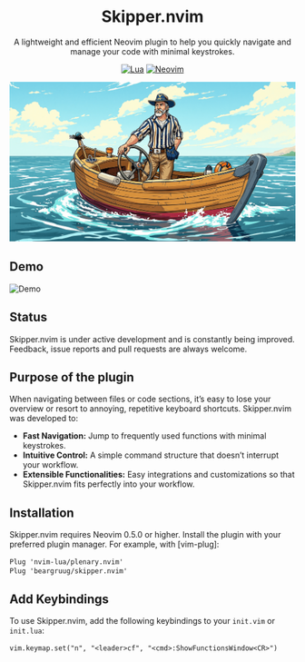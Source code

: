 <div align="center">

# Skipper.nvim

A lightweight and efficient Neovim plugin to help you quickly navigate and manage your code with minimal keystrokes.

[![Lua](https://img.shields.io/badge/Lua-blue.svg?style=for-the-badge&logo=lua)](http://www.lua.org)
[![Neovim](https://img.shields.io/badge/Neovim%200.5+-green.svg?style=for-the-badge&logo=neovim)](https://neovim.io)

</div>

![Skipper](skipper.png)

## Demo

![Demo](https://github.com/user-attachments/assets/b539c3cb-654c-435e-98ed-11bc93823e1a)

## Status

Skipper.nvim is under active development and is constantly being improved. Feedback, issue reports and pull requests are always welcome.

## Purpose of the plugin

When navigating between files or code sections, it’s easy to lose your overview or resort to annoying, repetitive keyboard shortcuts. Skipper.nvim was developed to:

- **Fast Navigation:** Jump to frequently used functions with minimal keystrokes.
- **Intuitive Control:** A simple command structure that doesn’t interrupt your workflow.
- **Extensible Functionalities:** Easy integrations and customizations so that Skipper.nvim fits perfectly into your workflow.

## Installation

Skipper.nvim requires Neovim 0.5.0 or higher. Install the plugin with your preferred plugin manager. For example, with [vim-plug]:

```viml
Plug 'nvim-lua/plenary.nvim'
Plug 'beargruug/skipper.nvim'
```

## Add Keybindings

To use Skipper.nvim, add the following keybindings to your `init.vim` or `init.lua`:

```viml
vim.keymap.set("n", "<leader>cf", "<cmd>:ShowFunctionsWindow<CR>")
```


